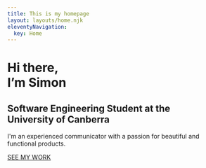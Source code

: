 ```yaml
---
title: This is my homepage
layout: layouts/home.njk
eleventyNavigation:
  key: Home
---
```


<div class="landing_container">
<h1 class="header-xl">Hi there,<br class="header-break"> I’m Simon</h1>
<h2 class='header-sub'>Software Engineering Student at the  <br class="header-break"> University of Canberra</h2>

<p class="para-xl">
I'm an experienced communicator with a passion for beautiful and functional products. 
</p>

<!-- <p class="para-xl">
Welcome to the Process Masterclass. An in depth online design course for UI/UX design. Learn design thinking and design execution, and become a more valuable designer.
</p> -->
<div>
<a class="call_to_action" href="/projects/">SEE MY WORK</a>
</div>
</div>
